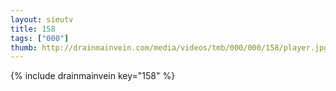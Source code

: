 ```yaml
--- 
layout: sieutv
title: 158
tags: ["000"]
thumb: http://drainmainvein.com/media/videos/tmb/000/000/158/player.jpg
---
```

{% include drainmainvein key="158" %} 
